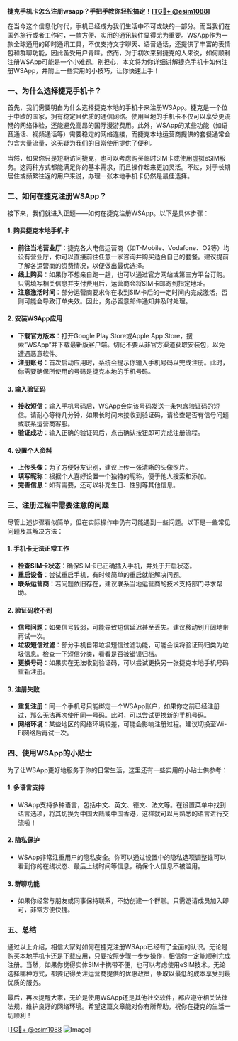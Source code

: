 **捷克手机卡怎么注册wsapp？手把手教你轻松搞定！[[TG💪+ @esim1088](https://t.me/s/esim1088)]**

在当今这个信息化时代，手机已经成为我们生活中不可或缺的一部分。而当我们在国外旅行或者工作时，一款方便、实用的通讯软件显得尤为重要。WSApp作为一款全球通用的即时通讯工具，不仅支持文字聊天、语音通话，还提供了丰富的表情包和群聊功能，因此备受用户青睐。然而，对于初次来到捷克的人来说，如何顺利注册WSApp可能是一个小难题。别担心，本文将为你详细讲解捷克手机卡如何注册WSApp，并附上一些实用的小技巧，让你快速上手！

### **一、为什么选择捷克手机卡？**

首先，我们需要明白为什么选择捷克本地的手机卡来注册WSApp。捷克是一个位于中欧的国家，拥有稳定且优质的通信网络。使用当地的手机卡不仅可以享受更流畅的网络体验，还能避免高昂的国际漫游费用。此外，WSApp的某些功能（如语音通话、视频通话等）需要稳定的网络连接，而捷克本地运营商提供的套餐通常会包含大量流量，这无疑为我们的日常使用提供了便利。

当然，如果你只是短期访问捷克，也可以考虑购买临时SIM卡或使用虚拟eSIM服务。这两种方式都能满足你的基本需求，而且操作起来更加灵活。不过，对于长期居住或频繁往返的用户来说，办理一张本地手机卡仍然是最佳选择。

### **二、如何在捷克注册WSApp？**

接下来，我们就进入正题——如何在捷克注册WSApp。以下是具体步骤：

#### **1. 购买捷克本地手机卡**
- **前往当地营业厅**：捷克各大电信运营商（如T-Mobile、Vodafone、O2等）均设有营业厅，你可以直接前往任意一家咨询并购买适合自己的套餐。建议提前了解各运营商的资费情况，以便做出最优选择。
- **线上购买**：如果你不想亲自跑一趟，也可以通过官方网站或第三方平台订购。只需填写相关信息并支付费用后，运营商会将SIM卡邮寄到指定地址。
- **注意激活时间**：部分运营商要求你在收到SIM卡后的一定时间内完成激活，否则可能会导致订单失效。因此，务必留意邮件通知并及时处理。

#### **2. 安装WSApp应用**
- **下载官方版本**：打开Google Play Store或Apple App Store，搜索“WSApp”并下载最新版客户端。切记不要从非官方渠道获取安装包，以免遭遇恶意软件。
- **注册账号**：首次启动应用时，系统会提示你输入手机号码以完成注册。此时，你需要确保所使用的号码是捷克本地的手机号码。

#### **3. 输入验证码**
- **接收短信**：输入手机号码后，WSApp会向该号码发送一条包含验证码的短信。请耐心等待几分钟，如果长时间未接收到验证码，请检查是否有信号问题或联系运营商客服。
- **验证成功**：输入正确的验证码后，点击确认按钮即可完成注册流程。

#### **4. 设置个人资料**
- **上传头像**：为了方便好友识别，建议上传一张清晰的头像照片。
- **填写昵称**：根据个人喜好设置一个独特的昵称，便于他人搜索和添加。
- **完善信息**：如有需要，还可以补充生日、性别等其他信息。

### **三、注册过程中需要注意的问题**

尽管上述步骤看似简单，但在实际操作中仍有可能遇到一些问题。以下是一些常见问题及其解决方法：

#### **1. 手机卡无法正常工作**
- **检查SIM卡状态**：确保SIM卡已正确插入手机，并处于开启状态。
- **重启设备**：尝试重启手机，有时候简单的重启就能解决问题。
- **联系运营商**：若问题依旧存在，建议联系当地运营商的技术支持部门寻求帮助。

#### **2. 验证码收不到**
- **信号问题**：如果信号较弱，可能导致短信延迟甚至丢失。建议移动到开阔地带再试一次。
- **垃圾短信过滤**：部分手机自带垃圾短信过滤功能，可能会误将验证码归类为垃圾信息。检查一下短信分类，看看是否被错误归档。
- **更换号码**：如果实在无法收到验证码，可以尝试更换另一张捷克本地手机号码重新注册。

#### **3. 注册失败**
- **重复注册**：同一个手机号只能绑定一个WSApp账户，如果你之前已经注册过，那么无法再次使用同一号码。此时，可以尝试更换新的手机号码。
- **网络环境**：某些地区的网络环境较差，可能会影响注册过程。建议切换至Wi-Fi网络后再试一次。

### **四、使用WSApp的小贴士**

为了让WSApp更好地服务于你的日常生活，这里还有一些实用的小贴士供参考：

#### **1. 多语言支持**
- WSApp支持多种语言，包括中文、英文、德文、法文等。在设置菜单中找到语言选项，将其切换为中国大陆或中国香港，这样就可以用熟悉的语言进行交流啦！

#### **2. 隐私保护**
- WSApp非常注重用户的隐私安全。你可以通过设置中的隐私选项调整谁可以看到你的在线状态、最后上线时间等信息，确保个人信息不被滥用。

#### **3. 群聊功能**
- 如果你经常与朋友或同事保持联系，不妨创建一个群聊。只需邀请成员加入即可，非常方便快捷。

### **五、总结**

通过以上介绍，相信大家对如何在捷克注册WSApp已经有了全面的认识。无论是购买本地手机卡还是下载应用，只要按照步骤一步步操作，相信你一定能顺利完成注册。当然，如果你觉得实体SIM卡携带不便，也可以考虑使用eSIM技术。无论选择哪种方式，都要记得关注运营商提供的优惠政策，争取以最低的成本享受到最优质的服务。

最后，再次提醒大家，无论是使用WSApp还是其他社交软件，都应遵守相关法律法规，维护良好的网络环境。希望这篇文章能对你有所帮助，祝你在捷克的生活一切顺利！

[[TG💪+ @esim1088](https://t.me/s/esim1088) ![Image](https://i.postimg.cc/4NQfJmqS/Snipaste-2025-05-13-00-14-12.png)]